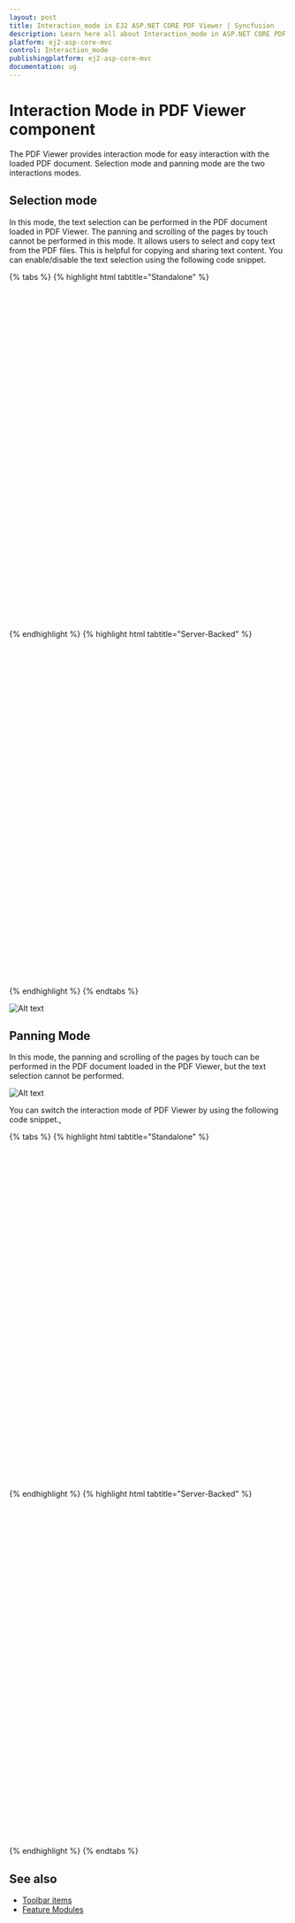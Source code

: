 ```yaml
---
layout: post
title: Interaction_mode in EJ2 ASP.NET CORE PDF Viewer | Syncfusion
description: Learn here all about Interaction_mode in ASP.NET CORE PDF Viewer component of Syncfusion Essential JS 2 and more.
platform: ej2-asp-core-mvc
control: Interaction_mode
publishingplatform: ej2-asp-core-mvc
documentation: ug
---
```



# Interaction Mode in PDF Viewer component

The PDF Viewer provides interaction mode for easy interaction with the loaded PDF document.  Selection mode and panning mode are the two interactions modes.

## Selection mode

In this mode, the text selection can be performed in the PDF document loaded in PDF Viewer. The panning and scrolling of the pages by touch cannot be performed in this mode. It allows users to select and copy text from the PDF files. This is helpful for copying and sharing text content. You can enable/disable the text selection using the following code snippet.

{% tabs %}
{% highlight html tabtitle="Standalone" %}

<div style="width:100%;height:600px">
    <ejs-pdfviewer id="pdfviewer"
                   style="height:600px"
                   documentPath="https://cdn.syncfusion.com/content/pdf/pdf-succinctly.pdf"
                   enableTextSelection="true">
    </ejs-pdfviewer>
</div>

{% endhighlight %}
{% highlight html tabtitle="Server-Backed" %}

<div style="width:100%;height:600px">
    <ejs-pdfviewer id="pdfviewer"
                   style="height:600px"
                   serviceUrl="/api/PdfViewer"
                   documentPath="https://cdn.syncfusion.com/content/pdf/pdf-succinctly.pdf"
                   enableTextSelection="true">
    </ejs-pdfviewer>
</div>

{% endhighlight %}
{% endtabs %}

![Alt text](./images/selection.png)

## Panning Mode

In this mode, the panning and scrolling of the pages by touch can be performed in the PDF document loaded in the PDF Viewer, but the text selection cannot be performed.

![Alt text](./images/pan.png)

You can switch the interaction mode of PDF Viewer by using the following code snippet.,

{% tabs %}
{% highlight html tabtitle="Standalone" %}

<div style="width:100%;height:600px">
    <ejs-pdfviewer id="pdfviewer"
                   style="height:600px"
                   documentPath="https://cdn.syncfusion.com/content/pdf/pdf-succinctly.pdf"
                   InteractionMode=@Syncfusion.EJ2.PdfViewer.InteractionMode.Pan>
    </ejs-pdfviewer>
</div>

{% endhighlight %}
{% highlight html tabtitle="Server-Backed" %}

<div style="width:100%;height:600px">
    <ejs-pdfviewer id="pdfviewer"
                   style="height:600px"
                   serviceUrl="/api/PdfViewer"
                   documentPath="https://cdn.syncfusion.com/content/pdf/pdf-succinctly.pdf"
                   InteractionMode=@Syncfusion.EJ2.PdfViewer.InteractionMode.Pan>
    </ejs-pdfviewer>
</div>

{% endhighlight %}
{% endtabs %}

## See also

* [Toolbar items](./toolbar)
* [Feature Modules](./feature-module)
